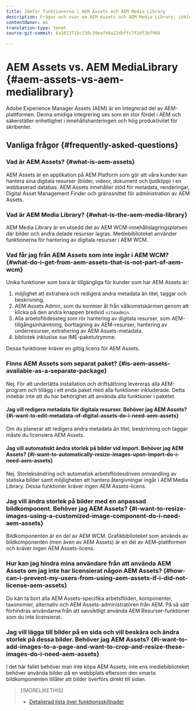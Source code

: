 ```yaml
---
title: Jämför funktionerna i AEM Assets och AEM Media Library
description: Frågor och svar om AEM Assets och AEM Media Library, inklusive skillnaderna.
contentOwner: AG
translation-type: tm+mt
source-git-commit: 6a1013715c538c39eaf40a22dbffc7f2df36f968

---
```



# AEM Assets vs. AEM MediaLibrary {#aem-assets-vs-aem-medialibrary}

Adobe Experience Manager Assets (AEM) är en integrerad del av AEM-plattformen. Denna smidiga integrering ses som en stor fördel i AEM och säkerställer enhetlighet i innehållshanteringen och hög produktivitet för skribenter.

## Vanliga frågor {#frequently-asked-questions}

### Vad är AEM Assets? {#what-is-aem-assets}

AEM Assets är en applikation på AEM Platform som gör att våra kunder kan hantera sina digitala resurser (bilder, videor, dokument och ljudklipp) i en webbaserad databas. AEM Assets innehåller stöd för metadata, renderingar, Digital Asset Management Finder och gränssnittet för administration av AEM Assets.

### Vad är AEM Media Library? {#what-is-the-aem-media-library}

AEM Media Library är en utsedd del av AEM WCM-innehållslagringsplatsen där bilder och andra delade resurser lagras. Mediebiblioteket använder funktionerna för hantering av digitala resurser i AEM WCM.

### Vad får jag från AEM Assets som inte ingår i AEM WCM? {#what-do-i-get-from-aem-assets-that-is-not-part-of-aem-wcm}

Unika funktioner som bara är tillgängliga för kunder som har AEM Assets är:

1. möjlighet att extrahera och redigera andra metadata än titel, taggar och beskrivning.
1. AEM Assets Admin, som du kommer åt från välkomstskärmen genom att klicka på den andra knappen bredvid `siteadmin`.
1. Alla arbetsflödessteg som rör hantering av digitala resurser, som AEM-tillgångsinhämtning, borttagning av AEM-resurser, hantering av underresurser, extrahering av AEM Assets-metadata.
1. bibliotek inklusive `dam` IME-paketutrymme.

Dessa funktioner kräver en giltig licens för AEM Assets.

### Finns AEM Assets som separat paket? {#is-aem-assets-available-as-a-separate-package}

Nej. För att underlätta installation och driftsättning levereras alla AEM-program och tillägg i ett enda paket med alla funktioner inkluderade. Detta innebär inte att du har behörighet att använda alla funktioner i paketet.

#### Jag vill redigera metadata för digitala resurser. Behöver jag AEM Assets? {#i-want-to-edit-metadata-of-digital-assets-do-i-need-aem-assets}

Om du planerar att redigera andra metadata än titel, beskrivning och taggar måste du licensiera AEM Assets.

#### Jag vill automatiskt ändra storlek på bilder vid import. Behöver jag AEM Assets? {#i-want-to-automatically-resize-images-upon-import-do-i-need-aem-assets}

Nej. Storleksändring och automatisk arbetsflödesdriven omvandling av statiska bilder samt möjligheten att hantera återgivningar ingår i AEM Media Library. Dessa funktioner kräver ingen AEM Assets-licens.

### Jag vill ändra storlek på bilder med en anpassad bildkomponent. Behöver jag AEM Assets? {#i-want-to-resize-images-using-a-customized-image-component-do-i-need-aem-assets}

Bildkomponenten är en del av AEM WCM. Grafikbiblioteket som används av bildkomponenten (men även av AEM Assets) är en del av AEM-plattformen och kräver ingen AEM Assets-licens.

### Hur kan jag hindra mina användare från att använda AEM Assets om jag inte har licensierat någon AEM Assets? {#how-can-i-prevent-my-users-from-using-aem-assets-if-i-did-not-license-aem-assets}

Du kan ta bort alla AEM Assets-specifika arbetsflöden, komponenter, taxonomier, alternativ och AEM Assets-administratören från AEM. På så sätt förhindras användarna från att oavsiktligt använda AEM Resurser-funktioner som du inte licensierat.

### Jag vill lägga till bilder på en sida och vill beskära och ändra storlek på dessa bilder. Behöver jag AEM Assets? {#i-want-to-add-images-to-a-page-and-want-to-crop-and-resize-these-images-do-i-need-aem-assets}

I det här fallet behöver man inte köpa AEM Assets, inte ens mediebiblioteket behöver använda bilder på en webbplats eftersom den smarta bildkomponenten tillåter att bilder överförs direkt till sidan.

>[!MORELIKETHIS]
>
>* [Detaljerad lista över funktionsskillnader](https://docs.adobe.com/content/help/en/experience-manager-65/assets/administer/medialibrary.html#listoffeatures)

